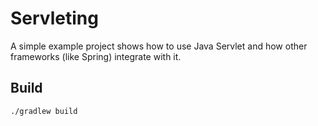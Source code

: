 # Servleting
A simple example project shows how to use Java Servlet and how other frameworks
(like Spring) integrate with it.


## Build
`./gradlew build`

